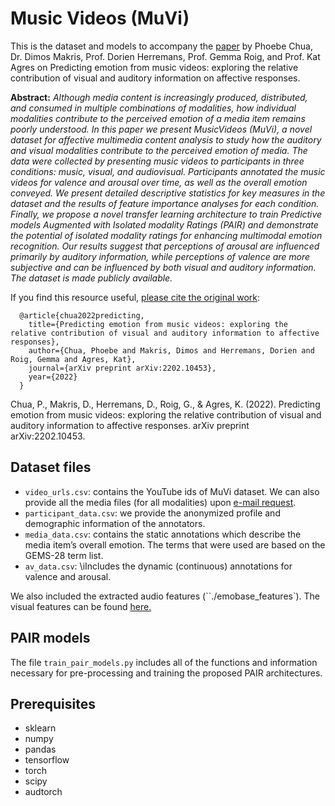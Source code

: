 # Music Videos (MuVi)
This is the dataset and models to accompany the [paper](https://arxiv.org/abs/2202.10453) by Phoebe Chua, Dr. Dimos Makris, Prof. Dorien Herremans, Prof. Gemma Roig, and Prof. Kat Agres on Predicting emotion from music videos: exploring the relative contribution of visual and auditory information on affective responses.

**Abstract:**
_Although media content is increasingly produced, distributed, and consumed in multiple combinations of modalities, how individual modalities contribute to the perceived emotion of a media item remains poorly understood. In this paper we present MusicVideos (MuVi), a novel dataset for affective multimedia content analysis to study how the auditory and visual modalities contribute to the perceived emotion of media. The data were collected by presenting music videos to participants in three conditions: music, visual, and audiovisual. Participants annotated the music videos for valence and arousal over time, as well as the overall emotion conveyed. We present detailed descriptive statistics for key measures in the dataset and the results of feature importance analyses for each condition. Finally, we propose a novel transfer learning architecture to train Predictive models Augmented with Isolated modality Ratings (PAIR) and demonstrate the potential of isolated modality ratings for enhancing multimodal emotion recognition. Our results suggest that perceptions of arousal are influenced primarily by auditory information, while perceptions of valence are more subjective and can be influenced by both visual and auditory information. The dataset is made publicly available._

If you find this resource useful, [please cite the original work](https://arxiv.org/abs/2202.10453):

      @article{chua2022predicting,
        title={Predicting emotion from music videos: exploring the relative contribution of visual and auditory information to affective responses},
        author={Chua, Phoebe and Makris, Dimos and Herremans, Dorien and Roig, Gemma and Agres, Kat},
        journal={arXiv preprint arXiv:2202.10453},
        year={2022}
      }

  Chua, P., Makris, D., Herremans, D., Roig, G., & Agres, K. (2022). Predicting emotion from music videos: exploring the relative contribution of visual and auditory information to affective responses. arXiv preprint arXiv:2202.10453.


## Dataset files
- `video_urls.csv`: contains the YouTube ids of MuVi dataset. We can also provide all the media files (for all modalities) upon [e-mail request](mailto:dimakr169@gmail.com).
- `participant_data.csv`: we provide the anonymized profile and demographic information of the annotators.
- `media_data.csv`:  contains the static annotations which describe the media item’s overall emotion. The terms that were used are based on the GEMS-28 term list.
- `av_data.csv`: \iIncludes the dynamic (continuous) annotations for valence and arousal.


We also included the extracted audio features (``./emobase_features`). The visual features can be found [here.](https://drive.google.com/file/d/1avyXoSi1mXPONwInKu0hBWbXCHF8CgjC/view?usp=sharing)

## PAIR models
The file `train_pair_models.py` includes all of the functions and information necessary for pre-processing and training the proposed PAIR architectures.

## Prerequisites
- sklearn
- numpy
- pandas
- tensorflow
- torch
- scipy
- audtorch
